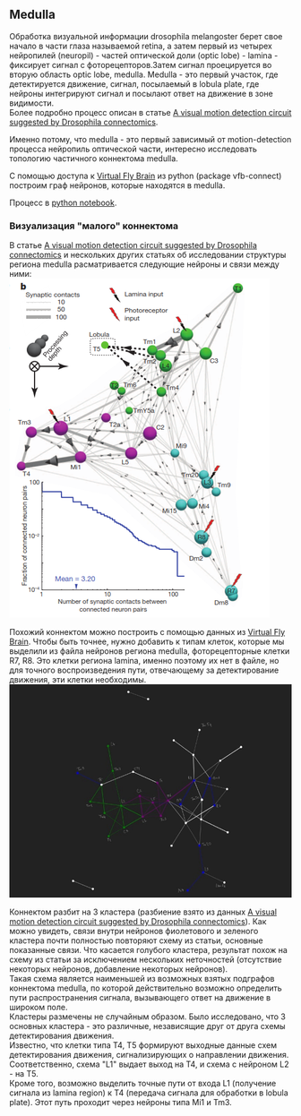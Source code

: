 ## Medulla  
Обработка визуальной информации drosophila melangoster берет свое начало в части глаза называемой retina, а затем первый из четырех нейропилей (neuropil) - частей оптической доли (optic lobe) - lamina - фиксирует сигнал с фоторецепторов.Затем сигнал проецируется во вторую область optic lobe, medulla. Medulla - это первый участок, где детектируется движение, сигнал, посылаемый в lobula plate, где нейроны интегрируют сигнал и посылают ответ на движение в зоне видимости.   
Более подробно процесс описан в статье [A visual motion detection circuit suggested by Drosophila connectomics](https://github.com/kseniashilova/SpikingNeuralNetwork/blob/main/A%20visual%20motion%20detection%20circuit%202.pdf).  
  
Именно потому, что medulla - это первый зависимый от motion-detection процесса нейропиль оптической части, интересно исследовать топологию частичного коннектома medulla.  
  
С помощью доступа к [Virtual Fly Brain](https://www.virtualflybrain.org/) из python (package vfb-connect) построим граф нейронов, которые находятся в medulla. 

Процесс в [python notebook](https://github.com/kseniashilova/VisualSystem/blob/main/VBF.ipynb).  
### Визуализация "малого" коннектома  
В статье [A visual motion detection circuit suggested by Drosophila connectomics](https://github.com/kseniashilova/SpikingNeuralNetwork/blob/main/A%20visual%20motion%20detection%20circuit%202.pdf) и нескольких других статьях об исследовании структуры региона medulla расматривается следующие нейроны и связи между ними:  
![](https://github.com/kseniashilova/VisualSystem/blob/main/pic/small_connectome.png)   
  
Похожий коннектом можно построить с помощью данных из [Virtual Fly Brain](https://www.virtualflybrain.org/). Чтобы быть точнее, нужно добавить к типам клеток, которые мы выделили из файла нейронов региона medulla, фоторецепторные клетки R7, R8. Это клетки региона lamina, именно поэтому их нет в файле, но для точного воспроизведения пути, отвечающему за детектирование движения, эти клетки необходимы.   
![](https://github.com/kseniashilova/VisualSystem/blob/main/pic/3_small_groups.jpg)    
  
   
 Коннектом разбит на 3 кластера (разбиение взято из данных [A visual motion detection circuit suggested by Drosophila connectomics](https://github.com/kseniashilova/SpikingNeuralNetwork/blob/main/A%20visual%20motion%20detection%20circuit%202.pdf)). Как можно увидеть, связи внутри нейронов фиолетового и зеленого кластера почти полностью повторяют схему из статьи, основные показанные связи. Что касается голубого кластера, результат похож на схему из статьи за исключением нескольких неточностей (отсутствие некоторых нейронов, добавление некоторых нейронов).   
Такая схема является наименьшей из возможных взятых подграфов коннектома medulla, по которой действительно возможно определить пути распространения сигнала, вызывающего ответ на движение в широком поле.    
Кластеры размечены не случайным образом. Было исследовано, что 3 основных кластера - это различные, независящие друг от друга схемы детектирования движения.  
Известно, что клетки типа T4, T5 формируют выходные данные схем детектирования движения, сигнализирующих о направлении движения. Соответственно, схема "L1" выдает выход на T4, и схема с нейроном L2 - на T5.   
Кроме того, возможно выделить точные пути от входа L1 (получение сигнала из lamina region) к T4  (передача сигнала для обработки в lobula plate). Этот путь проходит через нейроны типа Mi1 и Tm3.   

